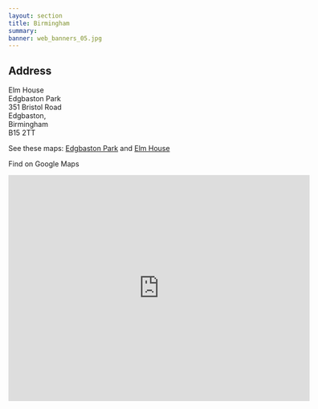 ```yaml
---
layout: section
title: Birmingham
summary: 
banner: web_banners_05.jpg
---
```





## Address

Elm House <br>
Edgbaston Park <br>
351 Bristol Road <br>
Edgbaston, <br>
Birmingham <br>
B15 2TT

See these maps: [Edgbaston Park](https://www.wiki.ed.ac.uk/download/attachments/652697399/Edgbaston%20Park%20Map.pdf?version=1&modificationDate=1728400970000&api=v2) and [Elm House](https://www.wiki.ed.ac.uk/download/attachments/652697399/Elm%20House%20Location%20and%20Directions%202024-25.pdf?version=1&modificationDate=1728400986000&api=v2)

Find on Google Maps


<iframe src="https://www.google.com/maps/embed?pb=!1m14!1m8!1m3!1d9726.279349739703!2d-1.9359921!3d52.4507067!3m2!<iframe src="https://www.google.com/maps/embed?pb=!1m18!1m12!1m3!1d2431.6664498345253!2d-1.92730388734138!3d52.44895674136983!2m3!1f0!2f0!3f0!3m2!1i1024!2i768!4f13.1!3m3!1m2!1s0x4870bc344f8dc423%3A0x3d9ca922026dca93!2sElm%20House%2C%20Business%20Park%2C%20351%20Bristol%20Rd%2C%20Birmingham%20B5%207SW!5e0!3m2!1sen!2suk!4v1728459862532!5m2!1sen!2suk" width="600" height="450" style="border:0;" allowfullscreen="" loading="lazy" referrerpolicy="no-referrer-when-downgrade"></iframe>

